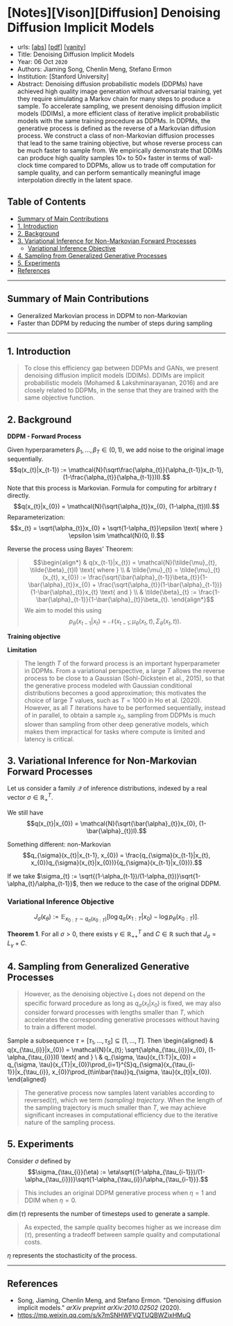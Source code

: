 # [Notes][Vison][Diffusion] Denoising Diffusion Implicit Models <!-- omit in toc -->

* urls: [[abs](https://arxiv.org/abs/2010.02502)]
    [[pdf](https://arxiv.org/pdf/2010.02502.pdf)]
    [[vanity](https://www.arxiv-vanity.com/papers/2010.02502/)]
* Title: Denoising Diffusion Implicit Models
* Year: 06 Oct `2020`
* Authors: Jiaming Song, Chenlin Meng, Stefano Ermon
* Institution: [Stanford University]
* Abstract: Denoising diffusion probabilistic models (DDPMs) have achieved high quality image generation without adversarial training, yet they require simulating a Markov chain for many steps to produce a sample. To accelerate sampling, we present denoising diffusion implicit models (DDIMs), a more efficient class of iterative implicit probabilistic models with the same training procedure as DDPMs. In DDPMs, the generative process is defined as the reverse of a Markovian diffusion process. We construct a class of non-Markovian diffusion processes that lead to the same training objective, but whose reverse process can be much faster to sample from. We empirically demonstrate that DDIMs can produce high quality samples $10 \times$ to $50 \times$ faster in terms of wall-clock time compared to DDPMs, allow us to trade off computation for sample quality, and can perform semantically meaningful image interpolation directly in the latent space.

## Table of Contents <!-- omit in toc -->

- [Summary of Main Contributions](#summary-of-main-contributions)
- [1. Introduction](#1-introduction)
- [2. Background](#2-background)
- [3. Variational Inference for Non-Markovian Forward Processes](#3-variational-inference-for-non-markovian-forward-processes)
  - [Variational Inference Objective](#variational-inference-objective)
- [4. Sampling from Generalized Generative Processes](#4-sampling-from-generalized-generative-processes)
- [5. Experiments](#5-experiments)
- [References](#references)

----------------------------------------------------------------------------------------------------

## Summary of Main Contributions

* Generalized Markovian process in DDPM to non-Markovian
* Faster than DDPM by reducing the number of steps during sampling

----------------------------------------------------------------------------------------------------

## 1. Introduction

> To close this efficiency gap between DDPMs and GANs, we present denoising diffusion implicit models (DDIMs). DDIMs are implicit probabilistic models (Mohamed & Lakshminarayanan, 2016) and are closely related to DDPMs, in the sense that they are trained with the same objective function.

## 2. Background

**DDPM - Forward Process**

Given hyperparameters $\beta_{1}, ..., \beta_{T} \in (0, 1)$, we add noise to the original image sequentially.
$$q(x_{t}|x_{t-1}) := \mathcal{N}(\sqrt\frac{\alpha_{t}}{\alpha_{t-1}}x_{t-1}, (1-\frac{\alpha_{t}}{\alpha_{t-1}})I).$$
Note that this process is Markovian.
Formula for computing for arbitrary $t$ directly.
$$q(x_{t}|x_{0}) = \mathcal{N}(\sqrt{\alpha_{t}}x_{0}, (1-\alpha_{t})I).$$
Reparameterization:
$$x_{t} = \sqrt{\alpha_{t}}x_{0} + \sqrt{1-\alpha_{t}}\epsilon \text{ where } \epsilon \sim \mathcal{N}(0, I).$$

Reverse the process using Bayes' Theorem:
> $$\begin{align*}
    & q(x_{t-1}|x_{t}) = \mathcal{N}(\tilde{\mu}_{t}, \tilde{\beta}_{t}I) \text{ where } \\
    & \tilde{\mu}_{t} = \tilde{\mu}_{t}(x_{t}, x_{0}) := \frac{\sqrt{\bar{\alpha}_{t-1}}\beta_{t}}{1-\bar{\alpha}_{t}}x_{0} + \frac{\sqrt{\alpha_{t}}(1-\bar{\alpha}_{t-1})}{1-\bar{\alpha}_{t}}x_{t} \text{ and } \\
    & \tilde{\beta}_{t} := \frac{1-\bar{\alpha}_{t-1}}{1-\bar{\alpha}_{t}}\beta_{t}.
    \end{align*}$$
We aim to model this using
$$p_{\theta}(x_{t-1}|x_{t}) = \mathcal{N}(x_{t-1}; \mu_{\theta}(x_{t}, t), \Sigma_{\theta}(x_{t}, t)).$$

**Training objective**

**Limitation**

> The length $T$ of the forward process is an important hyperparameter in DDPMs. From a variational perspective, a large $T$ allows the reverse process to be close to a Gaussian (Sohl-Dickstein et al., 2015), so that the generative process modeled with Gaussian conditional distributions becomes a good approximation; this motivates the choice of large $T$ values, such as $T=1000$ in Ho et al. (2020). However, as all $T$ iterations have to be performed sequentially, instead of in parallel, to obtain a sample $x_{0}$, sampling from DDPMs is much slower than sampling from other deep generative models, which makes them impractical for tasks where compute is limited and latency is critical.

## 3. Variational Inference for Non-Markovian Forward Processes

Let us consider a family $\mathcal{Q}$ of inference distributions, indexed by a real vector $\sigma \in \mathbb{R}^{T}_{+}$.

We still have
$$q(x_{t}|x_{0}) = \mathcal{N}(\sqrt{\bar{\alpha}_{t}}x_{0}, (1-\bar{\alpha}_{t})I).$$

Something different: non-Markovian
$$q_{\sigma}(x_{t}|x_{t-1}, x_{0}) = \frac{q_{\sigma}(x_{t-1}|x_{t}, x_{0})q_{\sigma}(x_{t}|x_{0})}{q_{\sigma}(x_{t-1}|x_{0})}.$$

If we take $\sigma_{t} := \sqrt{(1-\alpha_{t-1})/(1-\alpha_{t})}\sqrt{1-\alpha_{t}/\alpha_{t-1}}$, then we reduce to the case of the original DDPM.

### Variational Inference Objective

$$J_{\sigma}(\epsilon_{\theta}) := \mathbb{E}_{x_{0:T}\sim q_{\sigma}(x_{0:T})}\bigg[\log q_{\sigma}(x_{1:T}|x_{0}) - \log p_{\theta}(x_{0:T})\bigg].$$

**Theorem 1**.
For all $\sigma > 0$, there exists $\gamma \in \mathbb{R}^{T}_{++}$ and $C \in \mathbb{R}$ such that $J_{\sigma} = L_{\gamma} + C$.

## 4. Sampling from Generalized Generative Processes

> However, as the denoising objective $L_{1}$ does not depend on the specific forward procedure as long as $q_{\sigma}(x_{t}|x_{0})$ is fixed, we may also consider forward processes with lengths smaller than $T$, which accelerates the corresponding generative processes without having to train a different model.

Sample a subsequence $\tau = [\tau_{1}, ..., \tau_{S}] \subseteq [1, ..., T]$.
Then
\begin{aligned}
    & q(x_{\tau_{i}}|x_{0}) = \mathcal{N}(x_{t}; \sqrt{\alpha_{\tau_{i}}}x_{0}, (1-\alpha_{\tau_{i}})I) \text{ and } \\
    & q_{\sigma, \tau}(x_{1:T}|x_{0}) = q_{\sigma, \tau}(x_{T}|x_{0})\prod_{i=1}^{S}q_{\sigma}(x_{\tau_{i-1}}|x_{\tau_{i}}, x_{0})\prod_{t\in\bar{\tau}}q_{\sigma, \tau}(x_{t}|x_{0}).
\end{aligned}

> The generative process now samples latent variables according to reversed($\tau$), which we term *(sampling) trajectory*. When the length of the sampling trajectory is much smaller than $T$, we may achieve significant increases in computational efficiency due to the iterative nature of the sampling process.

## 5. Experiments

Consider $\sigma$ defined by
$$\sigma_{\tau_{i}}(\eta) := \eta\sqrt{(1-\alpha_{\tau_{i-1}})/(1-\alpha_{\tau_{i}})}\sqrt{1-\alpha_{\tau_{i}}/\alpha_{\tau_{i-1}}}.$$

> This includes an original DDPM generative process when $\eta = 1$ and DDIM when $\eta = 0$.

$\dim(\tau)$ represents the number of timesteps used to generate a sample.

> As expected, the sample quality becomes higher as we increase $\dim(\tau)$, presenting a tradeoff between sample quality and computational costs.

$\eta$ represents the stochasticity of the process.

<!-- 
## 6. Related Work

## 7. Discussion
-->

----------------------------------------------------------------------------------------------------

## References

* Song, Jiaming, Chenlin Meng, and Stefano Ermon. "Denoising diffusion implicit models." *arXiv preprint arXiv:2010.02502* (2020).
* https://mp.weixin.qq.com/s/k7mSNHWFVQTUQBWZixHMuQ

<!-- ## Further Reading -->

